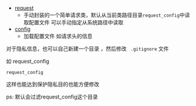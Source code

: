 - [request](./Request.java)
    - 手动封装的一个简单请求类，默认从当前类路径目录`request_config`中读取配置文件 可以手动指定从系统路径中读取
- [config](./Config.java)
    - 加载配置文件 如请求头的信息

对于隐私信息，也可以自己新建一个目录 ，然后修改 `` .gitignore`` 文件


如 request_config

```gitignore
request_config
```

这样也能达到保护隐私目的也能方便修改 

ps: 默认会过滤request_config这个目录